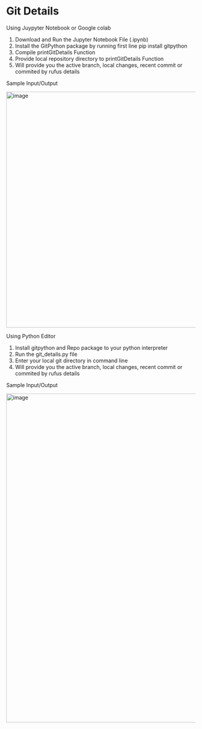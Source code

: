 # Git Details

Using Juypyter Notebook or Google colab

1. Download and Run the Jupyter Notebook File (.ipynb)
2. Install the GitPython package by running first line pip install gitpython
3. Compile printGitDetails Function
4. Provide local repository directory to printGitDetails Function
5. Will provide you the active branch, local changes, recent commit or commited by rufus details


Sample Input/Output


<img width="626" alt="image" src="https://user-images.githubusercontent.com/38122199/213543069-9b0fce5d-80f1-45b3-9e69-f7c8c51f733d.png">


Using Python Editor

1. Install gitpython and Repo package to your python interpreter 
2. Run the git_details.py file
3. Enter your local git directory in command line
4. Will provide you the active branch, local changes, recent commit or commited by rufus details

Sample  Input/Output


<img width="873" alt="image" src="https://user-images.githubusercontent.com/38122199/213543319-3cc7e051-f7ee-4c4f-ae36-1348b99ee114.png">






